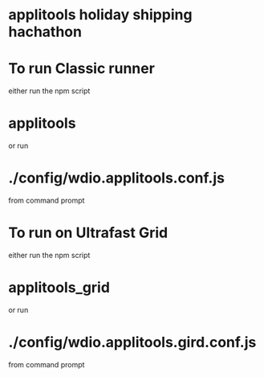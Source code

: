 # applitools holiday shipping hachathon


# To run Classic runner 
either run the npm script 
# applitools
or run 
# ./config/wdio.applitools.conf.js 
from command prompt


# To run on Ultrafast Grid 
either run the npm script 
# applitools_grid
or run 
# ./config/wdio.applitools.gird.conf.js 
from command prompt

